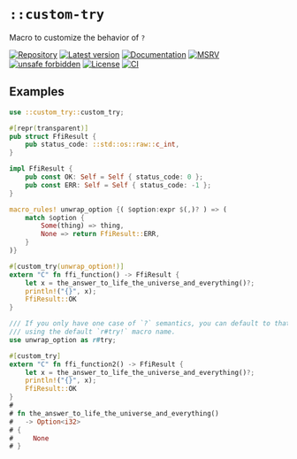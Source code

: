 # `::custom-try`

Macro to customize the behavior of `?`

[![Repository](https://img.shields.io/badge/repository-GitHub-brightgreen.svg)](
https://github.com/danielhenrymantilla/custom-try.rs)
[![Latest version](https://img.shields.io/crates/v/custom-try.svg)](
https://crates.io/crates/custom-try)
[![Documentation](https://docs.rs/custom-try/badge.svg)](
https://docs.rs/custom-try)
[![MSRV](https://img.shields.io/badge/MSRV-1.56.0-white)](
https://gist.github.com/danielhenrymantilla/8e5b721b3929084562f8f65668920c33)
[![unsafe forbidden](https://img.shields.io/badge/unsafe-forbidden-success.svg)](
https://github.com/rust-secure-code/safety-dance/)
[![License](https://img.shields.io/crates/l/custom-try.svg)](
https://github.com/danielhenrymantilla/custom-try.rs/blob/master/LICENSE-ZLIB)
[![CI](https://github.com/danielhenrymantilla/custom-try.rs/workflows/CI/badge.svg)](
https://github.com/danielhenrymantilla/custom-try.rs/actions)

<!-- Templated by `cargo-generate` using https://github.com/danielhenrymantilla/proc-macro-template -->

## Examples

```rust
use ::custom_try::custom_try;

#[repr(transparent)]
pub struct FfiResult {
    pub status_code: ::std::os::raw::c_int,
}

impl FfiResult {
    pub const OK: Self = Self { status_code: 0 };
    pub const ERR: Self = Self { status_code: -1 };
}

macro_rules! unwrap_option {( $option:expr $(,)? ) => (
    match $option {
        Some(thing) => thing,
        None => return FfiResult::ERR,
    }
)}

#[custom_try(unwrap_option!)]
extern "C" fn ffi_function() -> FfiResult {
    let x = the_answer_to_life_the_universe_and_everything()?;
    println!("{}", x);
    FfiResult::OK
}

/// If you only have one case of `?` semantics, you can default to that one
/// using the default `r#try!` macro name.
use unwrap_option as r#try;

#[custom_try]
extern "C" fn ffi_function2() -> FfiResult {
    let x = the_answer_to_life_the_universe_and_everything()?;
    println!("{}", x);
    FfiResult::OK
}
#
# fn the_answer_to_life_the_universe_and_everything()
#   -> Option<i32>
# {
#     None
# }
```
